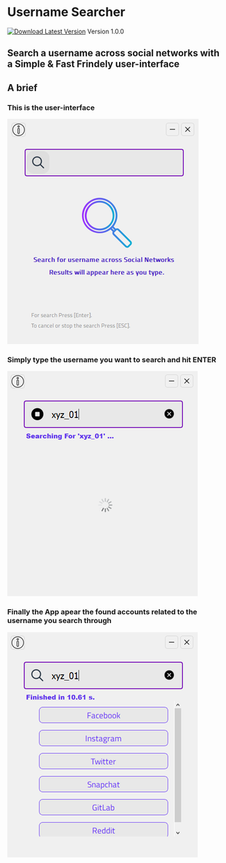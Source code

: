 # Username Searcher
[![Download Latest Version](https://img.shields.io/badge/Download-Latest-brightgreen.svg)](https://github.com/aymenbrahimdjelloul/Username-Searcher/releases/download/v1.0.0-beta/Username-Searcher-0.0.1v.zip)
Version 1.0.0
## Search a username across social networks with a Simple & Fast Frindely user-interface

## A brief

### This is the user-interface

![alt text](https://github.com/aymenbrahimdjelloul/Username-Searcher/blob/main/images/username_searcher_pic1.PNG)

### Simply type the username you want to search and hit ENTER

![alt text](https://github.com/aymenbrahimdjelloul/Username-Searcher/blob/main/images/username_searcher_pic2.PNG)

### Finally the App apear the found accounts related to the username you search through

![alt text](https://github.com/aymenbrahimdjelloul/Username-Searcher/blob/main/images/username_searcher_pic3.PNG)
